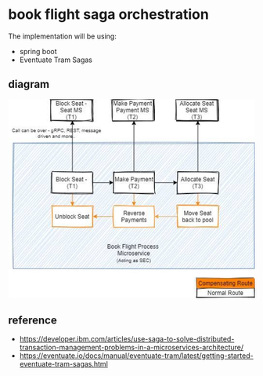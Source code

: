 # book flight saga orchestration

The implementation will be using:
- spring boot
- Eventuate Tram Sagas

## diagram
![](./book-flight-saga-orchestrator.jpeg)


## reference
* https://developer.ibm.com/articles/use-saga-to-solve-distributed-transaction-management-problems-in-a-microservices-architecture/
* https://eventuate.io/docs/manual/eventuate-tram/latest/getting-started-eventuate-tram-sagas.html